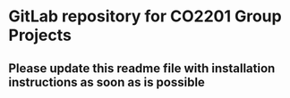 # GitLab repository for CO2201 Group Projects

## Please update this readme file with installation instructions as soon as is possible
